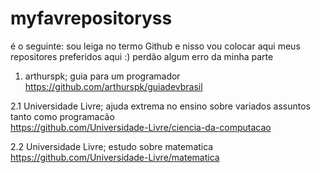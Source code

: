 # myfavrepositoryss
é o seguinte: sou leiga no termo Github e nisso vou colocar aqui meus repositores preferidos aqui :) perdão algum erro da minha parte 

 1. arthurspk; guia para um programador <br>
 https://github.com/arthurspk/guiadevbrasil
 
 2.1 Universidade Livre; ajuda extrema no ensino sobre variados assuntos tanto como programacão <br>
 https://github.com/Universidade-Livre/ciencia-da-computacao
 
 2.2 Universidade Livre; estudo sobre matematica <br>
 https://github.com/Universidade-Livre/matematica

